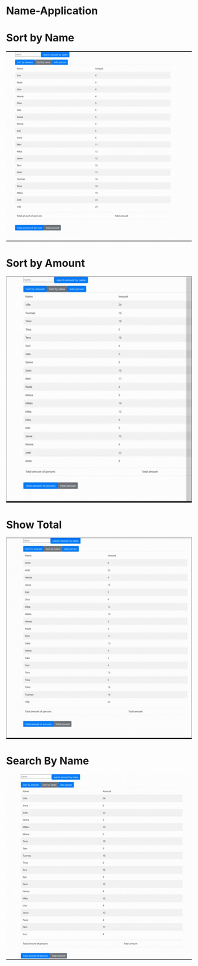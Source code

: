 # Name-Application


# Sort by Name
![Sort by name](/Kuvat/SortByName.gif "SortByName")

# Sort by Amount

![Sort by amount](/Kuvat/SortByAmount.gif "SortByAmount")

# Show Total

![Total Amounts](/Kuvat/TotalAmounts.gif "TotalAmounts")

# Search By Name

![Search By Name](/Kuvat/SearchByName.gif "SearchByName")
